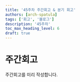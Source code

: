 ```yaml
---
title: '45주차 주간회고 & 분기 회고'
authors: [arch-spatula]
tags: ['회고', '블로그']
description: '45주차'
toc_max_heading_level: 6
draft: true
---
```


# 주간회고

<!--truncate-->

주간회고를 미리 작성합니다.
